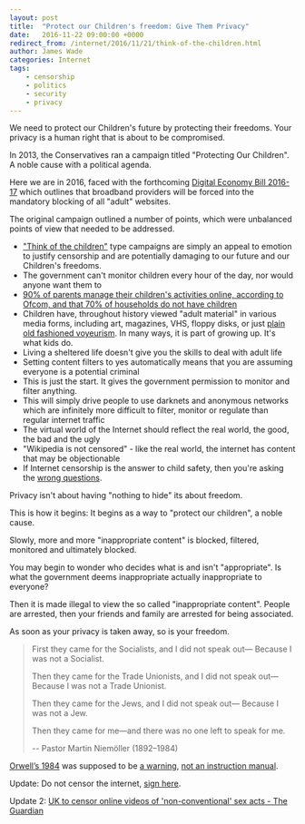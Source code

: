 ```yaml
---
layout: post
title:  "Protect our Children's freedom: Give Them Privacy"
date:   2016-11-22 09:00:00 +0000
redirect_from: /internet/2016/11/21/think-of-the-children.html
author: James Wade
categories: Internet
tags:
    - censorship
    - politics
    - security
    - privacy
---
```


We need to protect our Children's future by protecting their freedoms. Your privacy is a human right that is about to be compromised.

In 2013, the Conservatives ran a campaign titled "Protecting Our Children". A noble cause with a political agenda.

Here we are in 2016, faced with the forthcoming [Digital Economy Bill 2016-17](https://en.wikipedia.org/wiki/Digital_Economy_Bill_2016%E2%80%9317) which outlines that broadband providers will be forced into the mandatory blocking of all "adult" websites.

The original campaign outlined a number of points, which were unbalanced points of view that needed to be addressed.

<!--more-->

- ["Think of the children"](https://en.wikipedia.org/wiki/Think_of_the_children) type campaigns are simply an appeal to emotion to justify censorship and are potentially damaging to our future and our Children's freedoms.
- The government can't monitor children every hour of the day, nor would anyone want them to
- [90% of parents manage their children's activities online, according to Ofcom, and that 70% of households do not have children](http://www.ispreview.co.uk/index.php/2016/11/uk-government-confirm-move-force-isps-blocking-adult-sites.html)
- Children have, throughout history viewed "adult material" in various media forms, including art, magazines, VHS, floppy disks, or just [plain old fashioned voyeurism](https://en.wikipedia.org/wiki/Voyeurism#In_popular_culture). In many ways, it is part of growing up. It's what kids do.
- Living a sheltered life doesn't give you the skills to deal with adult life
- Setting content filters to yes automatically means that you are assuming everyone is a potential criminal
- This is just the start. It gives the government permission to monitor and filter anything.
- This will simply drive people to use darknets and anonymous networks which are infinitely more difficult to filter, monitor or regulate than regular internet traffic
- The virtual world of the Internet should reflect the real world, the good, the bad and the ugly
- "Wikipedia is not censored" - like the real world, the internet has content that may be objectionable
- If Internet censorship is the answer to child safety, then you're asking the [wrong questions](http://www.telegraph.co.uk/news/2016/11/18/child-sex-abuse-inquiry-crisis-new-setback-as-victims-group-quit/).

Privacy isn't about having "nothing to hide" its about freedom.

This is how it begins: It begins as a way to "protect our children", a noble cause.

Slowly, more and more "inappropriate content" is blocked, filtered, monitored and ultimately blocked.

You may begin to wonder who decides what is and isn't "appropriate". Is what the government deems inappropriate actually inappropriate to everyone?

Then it is made illegal to view the so called "inappropriate content". People are arrested, then your friends and family are arrested for being associated.

As soon as your privacy is taken away, so is your freedom.

> First they came for the Socialists, and I did not speak out—
> Because I was not a Socialist.
> 
> Then they came for the Trade Unionists, and I did not speak out— 
> Because I was not a Trade Unionist.
> 
> Then they came for the Jews, and I did not speak out— 
> Because I was not a Jew.
> 
> Then they came for me—and there was no one left to speak for me.
> 
> -- Pastor Martin Niemöller (1892–1984)

[Orwell’s 1984](https://www.theguardian.com/technology/2012/apr/17/tim-berners-lee-monitoring-internet) was supposed to be [a warning](http://www.telegraph.co.uk/technology/2016/09/13/gchq-blocks-58000-scam-emails-from-government-addresses-every-da/), [not an instruction manual](https://en.wikipedia.org/wiki/Internet_censorship_in_the_United_Kingdom).

Update: Do not censor the internet, [sign here](https://www.openrightsgroup.org/campaigns/digital-economy-bill-hub/stop-uk-censorship-of-legal-content).

Update 2: [UK to censor online videos of 'non-conventional' sex acts - The Guardian](https://www.theguardian.com/technology/2016/nov/23/censor-non-conventional-sex-acts-online-internet-pornography)
